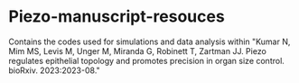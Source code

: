 # Piezo-manuscript-resouces
Contains the codes used for simulations and data analysis within "Kumar N, Mim MS, Levis M, Unger M, Miranda G, Robinett T, Zartman JJ. Piezo regulates epithelial topology and promotes precision in organ size control. bioRxiv. 2023:2023-08." 
